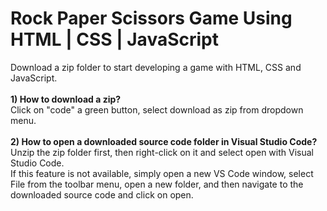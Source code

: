 # Rock Paper Scissors Game Using HTML | CSS | JavaScript

Download a zip folder to start developing a game with HTML, CSS and JavaScript.
<br><br>
<b> 1) How to download a zip? </b>
<br>
Click on "code" a green button, select download as zip from dropdown menu. 
<br><br>
<b> 2) How to open a downloaded source code folder in Visual Studio Code?
</b><br>
Unzip the zip folder first, then right-click on it and select open with Visual Studio Code. 
<br>
If this feature is not available, simply open a new VS Code window, select File from the toolbar menu, open a new folder, and then navigate to the downloaded source code and click on open. 
